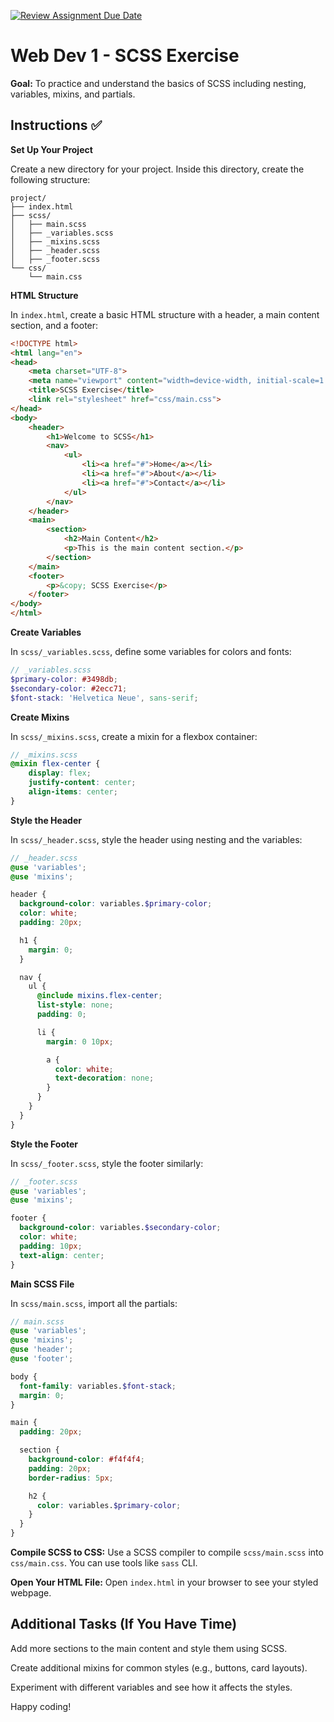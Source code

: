[![Review Assignment Due Date](https://classroom.github.com/assets/deadline-readme-button-22041afd0340ce965d47ae6ef1cefeee28c7c493a6346c4f15d667ab976d596c.svg)](https://classroom.github.com/a/9pmgQD6D)
# Web Dev 1 - SCSS Exercise

**Goal:** To practice and understand the basics of SCSS including nesting, variables, mixins, and partials.

## Instructions ✅

**Set Up Your Project**

Create a new directory for your project.
Inside this directory, create the following structure:

```
project/
├── index.html
├── scss/
│   ├── main.scss
│   ├── _variables.scss
│   ├── _mixins.scss
│   ├── _header.scss
│   ├── _footer.scss
└── css/
    └── main.css
```

**HTML Structure**

In `index.html`, create a basic HTML structure with a header, a main content section, and a footer:

```html
<!DOCTYPE html>
<html lang="en">
<head>
    <meta charset="UTF-8">
    <meta name="viewport" content="width=device-width, initial-scale=1.0">
    <title>SCSS Exercise</title>
    <link rel="stylesheet" href="css/main.css">
</head>
<body>
    <header>
        <h1>Welcome to SCSS</h1>
        <nav>
            <ul>
                <li><a href="#">Home</a></li>
                <li><a href="#">About</a></li>
                <li><a href="#">Contact</a></li>
            </ul>
        </nav>
    </header>
    <main>
        <section>
            <h2>Main Content</h2>
            <p>This is the main content section.</p>
        </section>
    </main>
    <footer>
        <p>&copy; SCSS Exercise</p>
    </footer>
</body>
</html>
```

**Create Variables**

In `scss/_variables.scss`, define some variables for colors and fonts:

```scss
// _variables.scss
$primary-color: #3498db;
$secondary-color: #2ecc71;
$font-stack: 'Helvetica Neue', sans-serif;
```

**Create Mixins**

In `scss/_mixins.scss`, create a mixin for a flexbox container:

```scss
// _mixins.scss
@mixin flex-center {
    display: flex;
    justify-content: center;
    align-items: center;
}
```

**Style the Header**

In `scss/_header.scss`, style the header using nesting and the variables:

```scss
// _header.scss
@use 'variables';
@use 'mixins';

header {
  background-color: variables.$primary-color;
  color: white;
  padding: 20px;

  h1 {
    margin: 0;
  }

  nav {
    ul {
      @include mixins.flex-center;
      list-style: none;
      padding: 0;

      li {
        margin: 0 10px;

        a {
          color: white;
          text-decoration: none;
        }
      }
    }
  }
}
```

**Style the Footer**

In `scss/_footer.scss`, style the footer similarly:

```scss
// _footer.scss
@use 'variables';
@use 'mixins';

footer {
  background-color: variables.$secondary-color;
  color: white;
  padding: 10px;
  text-align: center;
}
```

**Main SCSS File**

In `scss/main.scss`, import all the partials:

```scss
// main.scss
@use 'variables';
@use 'mixins';
@use 'header';
@use 'footer';

body {
  font-family: variables.$font-stack;
  margin: 0;
}

main {
  padding: 20px;

  section {
    background-color: #f4f4f4;
    padding: 20px;
    border-radius: 5px;

    h2 {
      color: variables.$primary-color;
    }
  }
}
```

**Compile SCSS to CSS:** Use a SCSS compiler to compile `scss/main.scss` into `css/main.css`. You can use tools like `sass` CLI.

**Open Your HTML File:** Open `index.html` in your browser to see your styled webpage.

## Additional Tasks (If You Have Time)

Add more sections to the main content and style them using SCSS.

Create additional mixins for common styles (e.g., buttons, card layouts).

Experiment with different variables and see how it affects the styles.

Happy coding!
